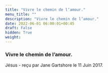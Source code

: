 ```yaml
---
title: "Vivre le chemin de l’amour."
menu_title: ""
description: "Vivre le chemin de l’amour."
date: 2022-06-01 06:00:01+00:45
draft: False
hidden: True
weight:
---
```

### Vivre le chemin de l’amour.

Jésus - reçu par Jane Gartshore le 11 Juin 2017.




